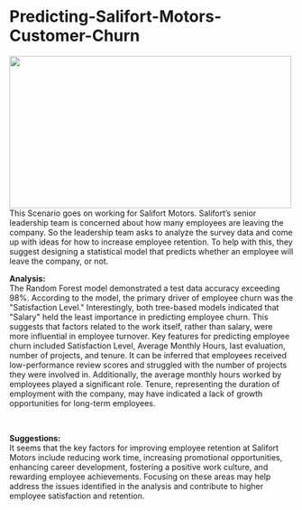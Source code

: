 # Predicting-Salifort-Motors-Customer-Churn
<img src='https://miro.medium.com/v2/resize:fit:1400/0*LRyHZb_JBpuuNVzd' width="500" height="270" align=left>
This Scenario goes on working for Salifort Motors. Salifort’s senior leadership team is concerned about how many employees are leaving the company. So the leadership team asks to analyze the survey data and come up with ideas for how to increase employee retention. To help with this, they suggest designing a statistical model that predicts whether an employee will leave the company, or not.

**Analysis:**
<br>
The Random Forest model demonstrated a test data accuracy exceeding 98%. According to the model, the primary driver of employee churn was the "Satisfaction Level." Interestingly, both tree-based models indicated that "Salary" held the least importance in predicting employee churn. This suggests that factors related to the work itself, rather than salary, were more influential in employee turnover. Key features for predicting employee churn included Satisfaction Level, Average Monthly Hours, last evaluation, number of projects, and tenure. It can be inferred that employees received low-performance review scores and struggled with the number of projects they were involved in. Additionally, the average monthly hours worked by employees played a significant role. Tenure, representing the duration of employment with the company, may have indicated a lack of growth opportunities for long-term employees.

<br>

**Suggestions:**
<br>
It seems that the key factors for improving employee retention at Salifort Motors include reducing work time, increasing promotional opportunities, enhancing career development, fostering a positive work culture, and rewarding employee achievements. Focusing on these areas may help address the issues identified in the analysis and contribute to higher employee satisfaction and retention.

